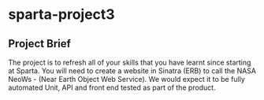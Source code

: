 # sparta-project3

## Project Brief
The project is to refresh all of your skills that you have learnt since starting at Sparta. You will need to create a website in Sinatra (ERB) to call the NASA NeoWs - (Near Earth Object Web Service). We would expect it to be fully automated Unit, API and front end tested as part of the product.
